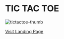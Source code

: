 <h1> TIC TAC TOE </h1> 

![tictactoe-thumb](https://github.com/user-attachments/assets/4c58bb04-bd6f-44ca-8cb6-dc5d1ab38997)

<a href="https://vinoddhaware.github.io/PRODIGY_WD_03/"> Visit Landing Page </a>
